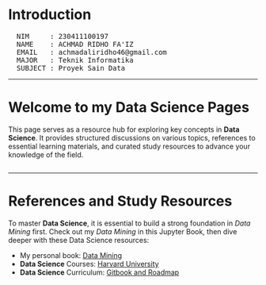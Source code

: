 # Introduction

<pre>
  NIM     : 230411100197
  NAME    : ACHMAD RIDHO FA'IZ
  EMAIL   : achmadaliridho46@gmail.com
  MAJOR   : Teknik Informatika
  SUBJECT : Proyek Sain Data
</pre>

---

# Welcome to my Data Science Pages

This page serves as a resource hub for exploring key concepts in **Data Science**. It provides structured discussions on various topics, references to essential learning materials, and curated study resources to advance your knowledge of the field.

```{tableofcontents}
```

---

# References and Study Resources

To master **Data Science**, it is essential to build a strong foundation in _Data Mining_ first. Check out my _Data Mining_ in this Jupyter Book, then dive deeper with these Data Science resources:
- My personal book: [Data Mining](https://rhindottire.github.io/Data-Mining/intro.html)
- **Data Science** Courses: [Harvard University](https://pll.harvard.edu/subject/data-science)
- **Data Science** Curriculum: [Gitbook and Roadmap](https://dsi-data-curriculum.gitbook.io/ds-curriculum/)